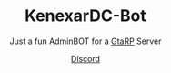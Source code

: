 <div align="center">
  <h1>KenexarDC-Bot</h1>
  <p>Just a fun AdminBOT for a <a href="https://sunside-webstore.tebex.io">GtaRP</a> Server</p>
  <a href="http://discord.gg/ZDyUcRkmCd">Discord</a>
  <br>
  <br>
</div>
